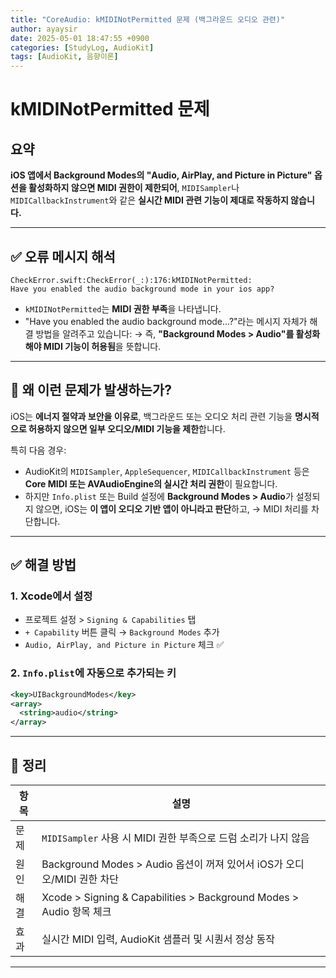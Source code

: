 ```yaml
---
title: "CoreAudio: kMIDINotPermitted 문제 (백그라운드 오디오 관련)"
author: ayaysir
date: 2025-05-01 18:47:55 +0900
categories: [StudyLog, AudioKit]
tags: [AudioKit, 음향이론]
---
```


# kMIDINotPermitted 문제

## 요약

 **iOS 앱에서 Background Modes의 "Audio, AirPlay, and Picture in Picture" 옵션을 활성화하지 않으면 MIDI 권한이 제한되어**, `MIDISampler`나 `MIDICallbackInstrument`와 같은 **실시간 MIDI 관련 기능이 제대로 작동하지 않습니다.**

---

## ✅ 오류 메시지 해석

```
CheckError.swift:CheckError(_:):176:kMIDINotPermitted:
Have you enabled the audio background mode in your ios app?
```

- `kMIDINotPermitted`는 **MIDI 권한 부족**을 나타냅니다.
- "Have you enabled the audio background mode...?"라는 메시지 자체가 해결 방법을 알려주고 있습니다:
  → 즉, **"Background Modes > Audio"를 활성화해야 MIDI 기능이 허용됨**을 뜻합니다.

---

## 🧠 왜 이런 문제가 발생하는가?

iOS는 **에너지 절약과 보안을 이유로**, 백그라운드 또는 오디오 처리 관련 기능을 **명시적으로 허용하지 않으면 일부 오디오/MIDI 기능을 제한**합니다.

특히 다음 경우:

- AudioKit의 `MIDISampler`, `AppleSequencer`, `MIDICallbackInstrument` 등은
  **Core MIDI 또는 AVAudioEngine의 실시간 처리 권한**이 필요합니다.
- 하지만 `Info.plist` 또는 Build 설정에 **Background Modes > Audio**가 설정되지 않으면,
  iOS는 **이 앱이 오디오 기반 앱이 아니라고 판단**하고,
  → MIDI 처리를 차단합니다.

---

## ✅ 해결 방법

### 1. Xcode에서 설정

- 프로젝트 설정 > `Signing & Capabilities` 탭
- `+ Capability` 버튼 클릭 → `Background Modes` 추가
- `Audio, AirPlay, and Picture in Picture` 체크 ✅

### 2. `Info.plist`에 자동으로 추가되는 키

```xml
<key>UIBackgroundModes</key>
<array>
  <string>audio</string>
</array>
```

---

## 📌 정리

| 항목 | 설명 |
|------|------|
| 문제 | `MIDISampler` 사용 시 MIDI 권한 부족으로 드럼 소리가 나지 않음 |
| 원인 | Background Modes > Audio 옵션이 꺼져 있어서 iOS가 오디오/MIDI 권한 차단 |
| 해결 | Xcode > Signing & Capabilities > Background Modes > Audio 항목 체크 |
| 효과 | 실시간 MIDI 입력, AudioKit 샘플러 및 시퀀서 정상 동작 |

---
